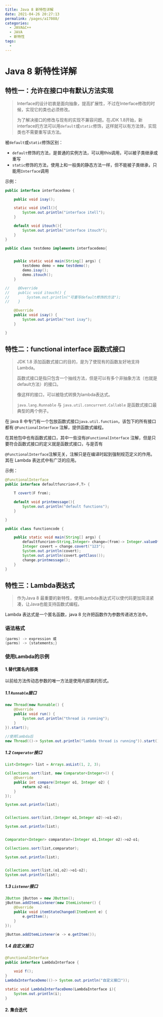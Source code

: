 ```yaml
---
title: Java 8 新特性详解
date: 2021-04-26 20:27:13
permalink: /pages/a17088/
categories:
  - JAVA&C++
  - JAVA
  - 新特性
tags:
  - 
---
```

# Java 8 新特性详解

## 特性一：允许在接口中有默认方法实现

> Interface的设计初衷是面向抽象，提高扩展性，不过在Interface修改的时候，实现它的类也必须修改。
>
> 为了解决接口的修改与现有的实现不兼容问题。在JDK 1.8开始，新interface的方法可以用```default```或```static```修饰，这样就可以有方法体，实现类也不需要重写该方法。

被```default```或```static```修饰区别：

* ```default```修饰的方法，是普通的实例方法，可以用this调用，可以被子类继承或重写
* ```static```修饰的方法，使用上和一般类的静态方法一样，但不能被子类继承，只能用```Interface```调用

示例：

```java
public interface interfacedemo {

    public void isay();

    static void itell(){
        System.out.println("interface itell");
    }

    default void itouch(){
        System.out.println("interface itouch");
    }
}
```

```java
public class testdemo implements interfacedemo{


    public static void main(String[] args) {
        testdemo demo = new testdemo();
        demo.isay();
        demo.itouch();
    }

//    @Override
//    public void itouch() {
//        System.out.println("可重写default修饰的方法");
//    }

    @Override
    public void isay() {
        System.out.println("test isay");
    }

}
```

## 特性二：functional interface 函数式接口

> JDK 1.8 添加函数式接口的目的，是为了使现有的函数友好地支持Lambda。
>
> 函数式接口是指只包含一个抽线方法，但是可以有多个非抽象方法（也就是default方法）的接口。
>
> 像这样的接口，可以被隐式转换为lambda表达式。
>
> `java.lang.Runnable` 与 `java.util.concurrent.Callable` 是函数式接口最典型的两个例子。

在 java 8 中专门有一个包放函数式接口`java.util.function`，该包下的所有接口都有 `@FunctionalInterface` 注解，提供函数式编程。

在其他包中也有函数式接口，其中一些没有`@FunctionalInterface` 注解，但是只要符合函数式接口的定义就是函数式接口，与是否有

`@FunctionalInterface`注解无关，注解只是在编译时起到强制规范定义的作用。其在 Lambda 表达式中有广泛的应用。

示例：

```java
@FunctionalInterface
public interface defaultfuncrion<F,T> {

    T covert(F from);

    default void printmessage(){
        System.out.println("default functions");
    }

}
```

```java
public class functioncode {

    public static void main(String[] args) {
        defaultfuncrion<String,Integer> change=(from)-> Integer.valueOf(from);
        Integer covert = change.covert("123");
        System.out.println(covert);
        System.out.println(covert.getClass());
        change.printmessage();
    }
}
```

## 特性三：Lambda表达式

> 作为Java 8 最重要的新特性，使用Lambda表达式可以使代码更加简洁紧凑，让Java也能支持函数式编程。

Lambda 表达式是一个匿名函数，java 8 允许把函数作为参数传递进方法中。

### 语法格式

```java
(parms) -> expression 或
(parms) -> {statements;}
```



### 使用Lambda的示例

#### 1.替代匿名内部类

以前给方法传动态参数的唯一方法是使用内部类的形式。

##### 1.1 ```Runnable```接口

```java
new Thread(new Runnable() {
    @Override
    public void run() {
        System.out.println("thread is running");
    }
}).start();

//使用lambda后
new Thread(()-> System.out.println("lambda thread is running")).start();
```

##### 1.2 ```Comperator```接口

```java
List<Integer> list = Arrays.asList(1, 2, 3);

Collections.sort(list, new Comparator<Integer>() {
    @Override
    public int compare(Integer o1, Integer o2) {
        return o2-o1;
    }
});

System.out.println(list);


Collections.sort(list,(Integer o1,Integer o2)->o1-o2);

System.out.println(list);


Comparator<Integer> comparator=(Integer o1,Integer o2)->o2-o1;

Collections.sort(list,comparator);

System.out.println(list);


Collections.sort(list,(o1,o2)->o1-o2);
System.out.println(list);
```

##### 1.3 ```Listener```接口

```java
JButton jButton = new JButton();
jButton.addItemListener(new ItemListener() {
    @Override
    public void itemStateChanged(ItemEvent e) {
        e.getItem();
    }
});

jButton.addItemListener(e -> e.getItem());
```

##### 1.4 自定义接口

```java
@FunctionalInterface
public interface LambdaInterface {

    void f();
}
LambdaInterfaceDemo(()-> System.out.println("自定义接口"));

static void LambdaInterfaceDemo(LambdaInterface i){
    System.out.println(i);
}
```

#### 2. 集合迭代

